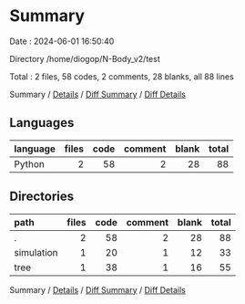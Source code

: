 # Summary

Date : 2024-06-01 16:50:40

Directory /home/diogop/N-Body_v2/test

Total : 2 files,  58 codes, 2 comments, 28 blanks, all 88 lines

Summary / [Details](details.md) / [Diff Summary](diff.md) / [Diff Details](diff-details.md)

## Languages
| language | files | code | comment | blank | total |
| :--- | ---: | ---: | ---: | ---: | ---: |
| Python | 2 | 58 | 2 | 28 | 88 |

## Directories
| path | files | code | comment | blank | total |
| :--- | ---: | ---: | ---: | ---: | ---: |
| . | 2 | 58 | 2 | 28 | 88 |
| simulation | 1 | 20 | 1 | 12 | 33 |
| tree | 1 | 38 | 1 | 16 | 55 |

Summary / [Details](details.md) / [Diff Summary](diff.md) / [Diff Details](diff-details.md)